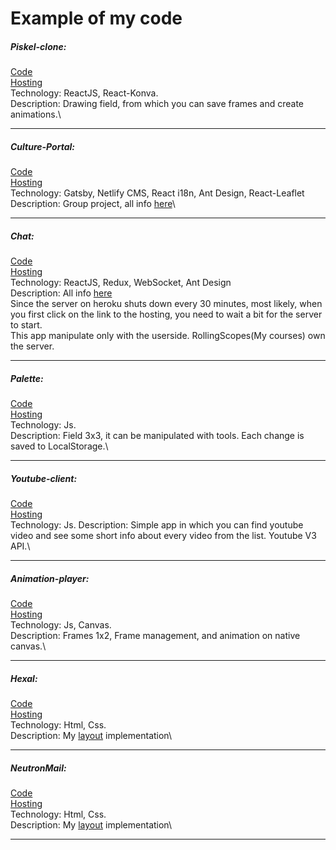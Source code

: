 # Example of my code
##### Piskel-clone:
[Code](https://github.com/GeorgPandeh/piskel-clone/tree/master)\
[Hosting](https://georgpandeh.github.io/piskel-clone/)\
Technology: ReactJS, React-Konva.\
Description: Drawing field, from which you can save frames and create animations.\
***
##### Culture-Portal:
[Code](https://github.com/GeorgPandeh/culture-portal)\
[Hosting](https://nifty-torvalds-a62528.netlify.com/ru/)\
Technology: Gatsby, Netlify CMS, React i18n, Ant Design, React-Leaflet\
Description: Group project, all info [here](https://github.com/GeorgPandeh/culture-portal/blob/master/README.md)\
***
##### Chat:
[Code](https://github.com/GeorgPandeh/Chat/tree/master)\
[Hosting](https://sheltered-plateau-55850.herokuapp.com/)\
Technology: ReactJS, Redux, WebSocket, Ant Design\
Description: All info [here](https://github.com/rolling-scopes-school/tasks/blob/2018-Q3/tasks/codejam-culture-portal.md)\
Since the server on heroku shuts down every 30 minutes, most likely, when you first click on the link to the hosting, you need to wait a bit for the server to start.\
This app manipulate only with the userside. RollingScopes(My courses) own the server.
***
##### Palette:
[Code](https://github.com/GeorgPandeh/Palette)\
[Hosting](https://georgpandeh.github.io/Palette/)\
Technology: Js.\
Description: Field 3x3, it can be manipulated with tools. Each change is saved to LocalStorage.\
***
##### Youtube-client:
[Code](https://github.com/GeorgPandeh/youtube-client)\
[Hosting](https://georgpandeh.github.io/youtube-client/)\
Technology: Js.
Description: Simple app in which you can find youtube video and see some short info about every video from the list. Youtube V3 API.\
***
##### Animation-player:
[Code](https://github.com/GeorgPandeh/Animation-player)\
[Hosting](https://georgpandeh.github.io/Animation-player/)\
Technology: Js, Canvas.\
Description: Frames 1x2, Frame management, and animation on native canvas.\
***
##### Hexal:
[Code](https://github.com/GeorgPandeh/hexal)\
[Hosting](https://georgpandeh.github.io/hexal/)\
Technology: Html, Css.\
Description: My [layout](https://www.psdchat.com/resources/templates/psd-templates/hexal/) implementation\
***
##### NeutronMail:
[Code](https://github.com/GeorgPandeh/NeutronMail)\
[Hosting](https://georgpandeh.github.io/NeutronMail/)\
Technology: Html, Css.\
Description: My [layout](https://dribbble.com/shots/3663760-Neutron-Page) implementation\
***
